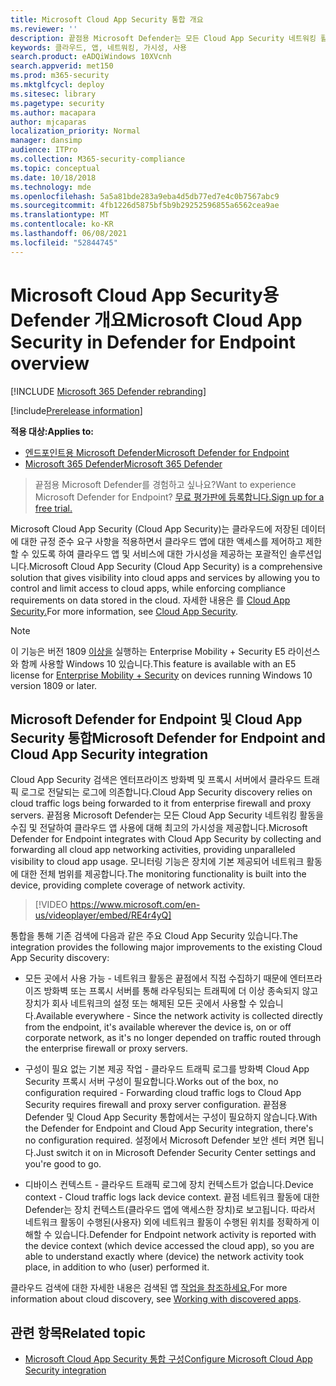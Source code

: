 ```yaml
---
title: Microsoft Cloud App Security 통합 개요
ms.reviewer: ''
description: 끝점용 Microsoft Defender는 모든 Cloud App Security 네트워킹 활동을 전달하여 앱과 통합됩니다.
keywords: 클라우드, 앱, 네트워킹, 가시성, 사용
search.product: eADQiWindows 10XVcnh
search.appverid: met150
ms.prod: m365-security
ms.mktglfcycl: deploy
ms.sitesec: library
ms.pagetype: security
ms.author: macapara
author: mjcaparas
localization_priority: Normal
manager: dansimp
audience: ITPro
ms.collection: M365-security-compliance
ms.topic: conceptual
ms.date: 10/18/2018
ms.technology: mde
ms.openlocfilehash: 5a5a81bde283a9eba4d5db77ed7e4c0b7567abc9
ms.sourcegitcommit: 4fb1226d5875bf5b9b29252596855a6562cea9ae
ms.translationtype: MT
ms.contentlocale: ko-KR
ms.lasthandoff: 06/08/2021
ms.locfileid: "52844745"
---
```

# <a name="microsoft-cloud-app-security-in-defender-for-endpoint-overview"></a><span data-ttu-id="5b340-104">Microsoft Cloud App Security용 Defender 개요</span><span class="sxs-lookup"><span data-stu-id="5b340-104">Microsoft Cloud App Security in Defender for Endpoint overview</span></span>

[!INCLUDE [Microsoft 365 Defender rebranding](../../includes/microsoft-defender.md)]

[!include[Prerelease information](../../includes/prerelease.md)]

<span data-ttu-id="5b340-105">**적용 대상:**</span><span class="sxs-lookup"><span data-stu-id="5b340-105">**Applies to:**</span></span>
- [<span data-ttu-id="5b340-106">엔드포인트용 Microsoft Defender</span><span class="sxs-lookup"><span data-stu-id="5b340-106">Microsoft Defender for Endpoint</span></span>](https://go.microsoft.com/fwlink/p/?linkid=2154037)
- [<span data-ttu-id="5b340-107">Microsoft 365 Defender</span><span class="sxs-lookup"><span data-stu-id="5b340-107">Microsoft 365 Defender</span></span>](https://go.microsoft.com/fwlink/?linkid=2118804)


> <span data-ttu-id="5b340-108">끝점용 Microsoft Defender를 경험하고 싶나요?</span><span class="sxs-lookup"><span data-stu-id="5b340-108">Want to experience Microsoft Defender for Endpoint?</span></span> [<span data-ttu-id="5b340-109">무료 평가판에 등록합니다.</span><span class="sxs-lookup"><span data-stu-id="5b340-109">Sign up for a free trial.</span></span>](https://www.microsoft.com/microsoft-365/windows/microsoft-defender-atp?ocid=docs-wdatp-exposedapis-abovefoldlink)

<span data-ttu-id="5b340-110">Microsoft Cloud App Security (Cloud App Security)는 클라우드에 저장된 데이터에 대한 규정 준수 요구 사항을 적용하면서 클라우드 앱에 대한 액세스를 제어하고 제한할 수 있도록 하여 클라우드 앱 및 서비스에 대한 가시성을 제공하는 포괄적인 솔루션입니다.</span><span class="sxs-lookup"><span data-stu-id="5b340-110">Microsoft Cloud App Security (Cloud App Security) is a comprehensive solution that gives visibility into cloud apps and services by allowing you to control and limit access to cloud apps, while enforcing compliance requirements on data stored in the cloud.</span></span> <span data-ttu-id="5b340-111">자세한 내용은 를 [Cloud App Security.](/cloud-app-security/what-is-cloud-app-security)</span><span class="sxs-lookup"><span data-stu-id="5b340-111">For more information, see [Cloud App Security](/cloud-app-security/what-is-cloud-app-security).</span></span>

>[!NOTE]
><span data-ttu-id="5b340-112">이 기능은 버전 1809 [이상을](https://www.microsoft.com/cloud-platform/enterprise-mobility-security) 실행하는 Enterprise Mobility + Security E5 라이선스와 함께 사용할 Windows 10 있습니다.</span><span class="sxs-lookup"><span data-stu-id="5b340-112">This feature is available with an E5 license for [Enterprise Mobility + Security](https://www.microsoft.com/cloud-platform/enterprise-mobility-security) on devices running Windows 10 version 1809 or later.</span></span>

## <a name="microsoft-defender-for-endpoint-and-cloud-app-security-integration"></a><span data-ttu-id="5b340-113">Microsoft Defender for Endpoint 및 Cloud App Security 통합</span><span class="sxs-lookup"><span data-stu-id="5b340-113">Microsoft Defender for Endpoint and Cloud App Security integration</span></span> 

<span data-ttu-id="5b340-114">Cloud App Security 검색은 엔터프라이즈 방화벽 및 프록시 서버에서 클라우드 트래픽 로그로 전달되는 로그에 의존합니다.</span><span class="sxs-lookup"><span data-stu-id="5b340-114">Cloud App Security discovery relies on cloud traffic logs being forwarded to it from enterprise firewall and proxy servers.</span></span> <span data-ttu-id="5b340-115">끝점용 Microsoft Defender는 모든 Cloud App Security 네트워킹 활동을 수집 및 전달하여 클라우드 앱 사용에 대해 최고의 가시성을 제공합니다.</span><span class="sxs-lookup"><span data-stu-id="5b340-115">Microsoft Defender for Endpoint integrates with Cloud App Security by collecting and forwarding all cloud app networking activities, providing unparalleled visibility to cloud app usage.</span></span> <span data-ttu-id="5b340-116">모니터링 기능은 장치에 기본 제공되어 네트워크 활동에 대한 전체 범위를 제공합니다.</span><span class="sxs-lookup"><span data-stu-id="5b340-116">The monitoring functionality is built into the device, providing complete coverage of network activity.</span></span>

> [!VIDEO https://www.microsoft.com/en-us/videoplayer/embed/RE4r4yQ]


<span data-ttu-id="5b340-117">통합을 통해 기존 검색에 다음과 같은 주요 Cloud App Security 있습니다.</span><span class="sxs-lookup"><span data-stu-id="5b340-117">The integration provides the following major improvements to the existing Cloud App Security discovery:</span></span> 

- <span data-ttu-id="5b340-118">모든 곳에서 사용 가능 - 네트워크 활동은 끝점에서 직접 수집하기 때문에 엔터프라이즈 방화벽 또는 프록시 서버를 통해 라우팅되는 트래픽에 더 이상 종속되지 않고 장치가 회사 네트워크의 설정 또는 해제된 모든 곳에서 사용할 수 있습니다.</span><span class="sxs-lookup"><span data-stu-id="5b340-118">Available everywhere - Since the network activity is collected directly from the endpoint, it's available wherever the device is, on or off corporate network, as it's no longer depended on traffic routed through the enterprise firewall or proxy servers.</span></span> 

- <span data-ttu-id="5b340-119">구성이 필요 없는 기본 제공 작업 - 클라우드 트래픽 로그를 방화벽 Cloud App Security 프록시 서버 구성이 필요합니다.</span><span class="sxs-lookup"><span data-stu-id="5b340-119">Works out of the box, no configuration required - Forwarding cloud traffic logs to Cloud App Security requires firewall and proxy server configuration.</span></span> <span data-ttu-id="5b340-120">끝점용 Defender 및 Cloud App Security 통합에서는 구성이 필요하지 않습니다.</span><span class="sxs-lookup"><span data-stu-id="5b340-120">With the Defender for Endpoint and Cloud App Security integration, there's no configuration required.</span></span> <span data-ttu-id="5b340-121">설정에서 Microsoft Defender 보안 센터 켜면 됩니다.</span><span class="sxs-lookup"><span data-stu-id="5b340-121">Just switch it on in Microsoft Defender Security Center settings and you're good to go.</span></span> 

- <span data-ttu-id="5b340-122">디바이스 컨텍스트 - 클라우드 트래픽 로그에 장치 컨텍스트가 없습니다.</span><span class="sxs-lookup"><span data-stu-id="5b340-122">Device context - Cloud traffic logs lack device context.</span></span> <span data-ttu-id="5b340-123">끝점 네트워크 활동에 대한 Defender는 장치 컨텍스트(클라우드 앱에 액세스한 장치)로 보고됩니다. 따라서 네트워크 활동이 수행된(사용자) 외에 네트워크 활동이 수행된 위치를 정확하게 이해할 수 있습니다.</span><span class="sxs-lookup"><span data-stu-id="5b340-123">Defender for Endpoint network activity is reported with the device context (which device accessed the cloud app), so you are able to understand exactly where (device) the network activity took place, in addition to who (user) performed it.</span></span> 

<span data-ttu-id="5b340-124">클라우드 검색에 대한 자세한 내용은 검색된 앱 [작업을 참조하세요.](/cloud-app-security/discovered-apps)</span><span class="sxs-lookup"><span data-stu-id="5b340-124">For more information about cloud discovery, see [Working with discovered apps](/cloud-app-security/discovered-apps).</span></span>

## <a name="related-topic"></a><span data-ttu-id="5b340-125">관련 항목</span><span class="sxs-lookup"><span data-stu-id="5b340-125">Related topic</span></span>

- [<span data-ttu-id="5b340-126">Microsoft Cloud App Security 통합 구성</span><span class="sxs-lookup"><span data-stu-id="5b340-126">Configure Microsoft Cloud App Security integration</span></span>](microsoft-cloud-app-security-config.md)
